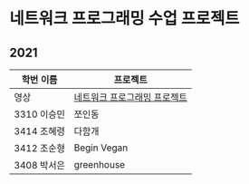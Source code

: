 # 네트워크 프로그래밍 수업 프로젝트
## 2021
| 학번 이름    | 프로젝트       |
|----------|------------|
| 영상 | [네트워크 프로그래밍 프로젝트](https://youtube.com/playlist?list=PLSQ9O4tp7ugAAb-mSy_APZl1L1r0D9BL5)
| 3310 이승민 | 쪼인동 |
| 3414 조혜령 | 다함개 |
| 3412 조순형 | Begin Vegan |
| 3408 박서은 | greenhouse |